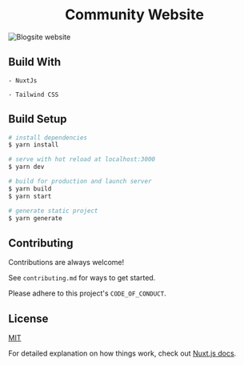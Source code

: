 <div align="center">
  <h1>Community Website</h1>
  
  </div>

![Blogsite website](/assets/Design-Sample.jpg 'Blogsite')

## Build With

    - NuxtJs

    - Tailwind CSS

## Build Setup

```bash
# install dependencies
$ yarn install

# serve with hot reload at localhost:3000
$ yarn dev

# build for production and launch server
$ yarn build
$ yarn start

# generate static project
$ yarn generate
```

## Contributing

Contributions are always welcome!

See `contributing.md` for ways to get started.

Please adhere to this project's `CODE_OF_CONDUCT`.

## License

[MIT](https://choosealicense.com/licenses/mit/)

For detailed explanation on how things work, check out [Nuxt.js docs](https://nuxtjs.org).
